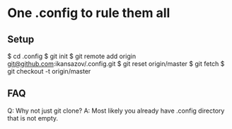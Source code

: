 # One .config to rule them all

## Setup 
$ cd .config
$ git init
$ git remote add origin git@github.com:ikansazov/.config.git
$ git reset origin/master
$ git fetch
$ git checkout -t origin/master

## FAQ
Q: Why not just git clone?
A: Most likely you already have .config directory that is not empty.
